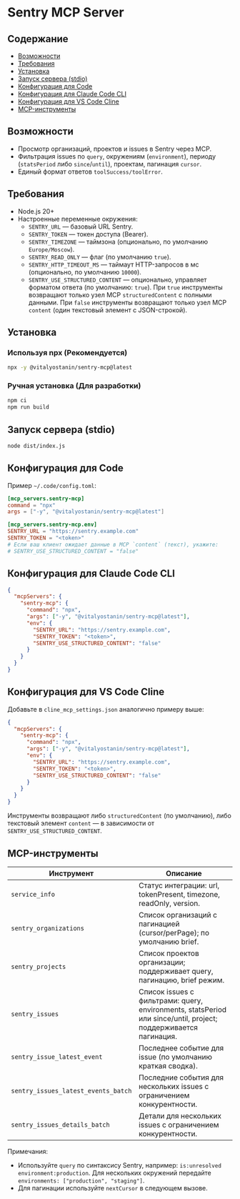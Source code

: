 
# Sentry MCP Server

## Содержание
- [Возможности](#возможности)
- [Требования](#требования)
- [Установка](#установка)
- [Запуск сервера (stdio)](#запуск-сервера-stdio)
- [Конфигурация для Code](#конфигурация-для-code)
- [Конфигурация для Claude Code CLI](#конфигурация-для-claude-code-cli)
- [Конфигурация для VS Code Cline](#конфигурация-для-vs-code-cline)
- [MCP-инструменты](#mcp-инструменты)

## Возможности
- Просмотр организаций, проектов и issues в Sentry через MCP.
- Фильтрация issues по `query`, окружениям (`environment`), периоду (`statsPeriod` либо `since`/`until`), проектам, пагинация `cursor`.
- Единый формат ответов `toolSuccess/toolError`.

## Требования
- Node.js 20+
- Настроенные переменные окружения:
  - `SENTRY_URL` — базовый URL Sentry.
  - `SENTRY_TOKEN` — токен доступа (Bearer).
  - `SENTRY_TIMEZONE` — таймзона (опционально, по умолчанию `Europe/Moscow`).
  - `SENTRY_READ_ONLY` — флаг (по умолчанию `true`).
  - `SENTRY_HTTP_TIMEOUT_MS` — таймаут HTTP-запросов в мс (опционально, по умолчанию `10000`).
  - `SENTRY_USE_STRUCTURED_CONTENT` — опционально, управляет форматом ответа (по умолчанию: `true`). При `true` инструменты возвращают только узел MCP `structuredContent` с полными данными. При `false` инструменты возвращают только узел MCP `content` (один текстовый элемент с JSON-строкой).

## Установка
### Используя npx (Рекомендуется)
```bash
npx -y @vitalyostanin/sentry-mcp@latest
```

### Ручная установка (Для разработки)
```bash
npm ci
npm run build
```

## Запуск сервера (stdio)
```bash
node dist/index.js
```

## Конфигурация для Code
Пример `~/.code/config.toml`:
```toml
[mcp_servers.sentry-mcp]
command = "npx"
args = ["-y", "@vitalyostanin/sentry-mcp@latest"]

[mcp_servers.sentry-mcp.env]
SENTRY_URL = "https://sentry.example.com"
SENTRY_TOKEN = "<token>"
# Если ваш клиент ожидает данные в MCP `content` (текст), укажите:
# SENTRY_USE_STRUCTURED_CONTENT = "false"
```

## Конфигурация для Claude Code CLI
```json
{
  "mcpServers": {
    "sentry-mcp": {
      "command": "npx",
      "args": ["-y", "@vitalyostanin/sentry-mcp@latest"],
      "env": {
        "SENTRY_URL": "https://sentry.example.com",
        "SENTRY_TOKEN": "<token>",
        "SENTRY_USE_STRUCTURED_CONTENT": "false"
      }
    }
  }
}
```

## Конфигурация для VS Code Cline
Добавьте в `cline_mcp_settings.json` аналогично примеру выше:

```json
{
  "mcpServers": {
    "sentry-mcp": {
      "command": "npx",
      "args": ["-y", "@vitalyostanin/sentry-mcp@latest"],
      "env": {
        "SENTRY_URL": "https://sentry.example.com",
        "SENTRY_TOKEN": "<token>",
        "SENTRY_USE_STRUCTURED_CONTENT": "false"
      }
    }
  }
}
```

Инструменты возвращают либо `structuredContent` (по умолчанию), либо текстовый элемент `content` — в зависимости от `SENTRY_USE_STRUCTURED_CONTENT`.

## MCP-инструменты

| Инструмент | Описание |
| --- | --- |
| `service_info` | Статус интеграции: url, tokenPresent, timezone, readOnly, version. |
| `sentry_organizations` | Список организаций с пагинацией (cursor/perPage); по умолчанию brief. |
| `sentry_projects` | Список проектов организации; поддерживает query, пагинацию, brief режим. |
| `sentry_issues` | Список issues с фильтрами: query, environments, statsPeriod или since/until, project; поддерживается пагинация. |
| `sentry_issue_latest_event` | Последнее событие для issue (по умолчанию краткая сводка). |
| `sentry_issues_latest_events_batch` | Последние события для нескольких issues с ограничением конкурентности. |
| `sentry_issues_details_batch` | Детали для нескольких issues с ограничением конкурентности. |

Примечания:
- Используйте `query` по синтаксису Sentry, например: `is:unresolved environment:production`. Для нескольких окружений передайте `environments: ["production", "staging"]`.
- Для пагинации используйте `nextCursor` в следующем вызове.
